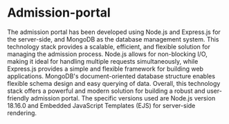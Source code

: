 # Admission-portal
The admission portal has been developed using Node.js and Express.js for the server-side, and MongoDB as the database management system.
This technology stack provides a scalable, efficient, and flexible solution for managing the admission process. Node.js allows for non-blocking I/O, making it ideal for handling multiple requests simultaneously, while Express.js provides a simple and flexible framework for building web applications. MongoDB's document-oriented database structure enables flexible schema design and easy querying of data. Overall, this technology stack offers a powerful and modern solution for building a robust and user-friendly admission portal.
The specific versions used are Node.js version 18.16.0 and Embedded JavaScript Templates (EJS) for server-side rendering. 

